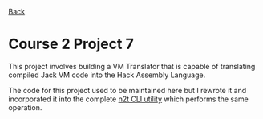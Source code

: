 [Back](../README.md)

# Course 2 Project 7

This project involves building a VM Translator that is capable of translating compiled Jack VM code into the Hack Assembly Language.

The code for this project used to be maintained here but I rewrote it and incorporated it into the complete [n2t CLI utility](../n2t/README.md) which performs the same operation.